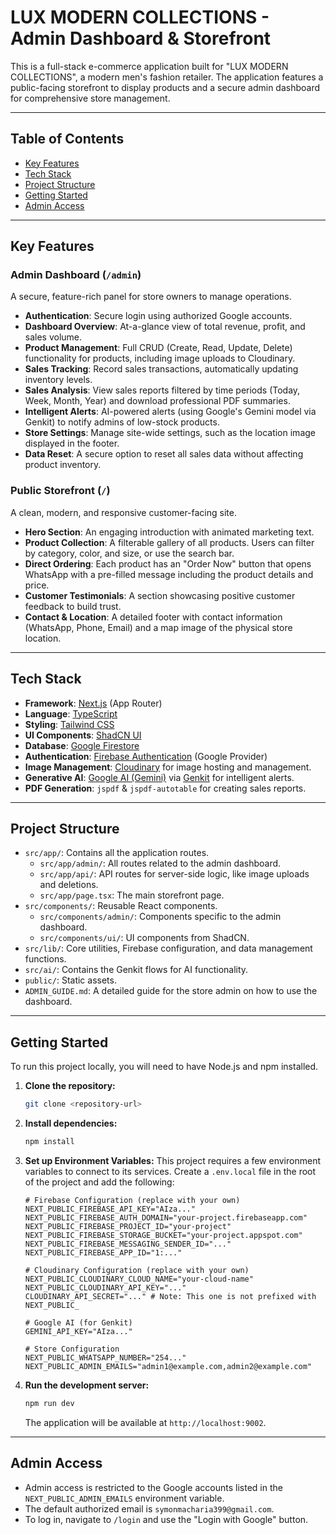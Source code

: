 # LUX MODERN COLLECTIONS - Admin Dashboard & Storefront

This is a full-stack e-commerce application built for "LUX MODERN COLLECTIONS", a modern men's fashion retailer. The application features a public-facing storefront to display products and a secure admin dashboard for comprehensive store management.

---

## Table of Contents

- [Key Features](#key-features)
- [Tech Stack](#tech-stack)
- [Project Structure](#project-structure)
- [Getting Started](#getting-started)
- [Admin Access](#admin-access)

---

## Key Features

### Admin Dashboard (`/admin`)
A secure, feature-rich panel for store owners to manage operations.

-   **Authentication**: Secure login using authorized Google accounts.
-   **Dashboard Overview**: At-a-glance view of total revenue, profit, and sales volume.
-   **Product Management**: Full CRUD (Create, Read, Update, Delete) functionality for products, including image uploads to Cloudinary.
-   **Sales Tracking**: Record sales transactions, automatically updating inventory levels.
-   **Sales Analysis**: View sales reports filtered by time periods (Today, Week, Month, Year) and download professional PDF summaries.
-   **Intelligent Alerts**: AI-powered alerts (using Google's Gemini model via Genkit) to notify admins of low-stock products.
-   **Store Settings**: Manage site-wide settings, such as the location image displayed in the footer.
-   **Data Reset**: A secure option to reset all sales data without affecting product inventory.

### Public Storefront (`/`)
A clean, modern, and responsive customer-facing site.

-   **Hero Section**: An engaging introduction with animated marketing text.
-   **Product Collection**: A filterable gallery of all products. Users can filter by category, color, and size, or use the search bar.
-   **Direct Ordering**: Each product has an "Order Now" button that opens WhatsApp with a pre-filled message including the product details and price.
-   **Customer Testimonials**: A section showcasing positive customer feedback to build trust.
-   **Contact & Location**: A detailed footer with contact information (WhatsApp, Phone, Email) and a map image of the physical store location.

---

## Tech Stack

-   **Framework**: [Next.js](https://nextjs.org/) (App Router)
-   **Language**: [TypeScript](https://www.typescriptlang.org/)
-   **Styling**: [Tailwind CSS](https://tailwindcss.com/)
-   **UI Components**: [ShadCN UI](https://ui.shadcn.com/)
-   **Database**: [Google Firestore](https://firebase.google.com/docs/firestore)
-   **Authentication**: [Firebase Authentication](https://firebase.google.com/docs/auth) (Google Provider)
-   **Image Management**: [Cloudinary](https://cloudinary.com/) for image hosting and management.
-   **Generative AI**: [Google AI (Gemini)](https://ai.google/) via [Genkit](https://firebase.google.com/docs/genkit) for intelligent alerts.
-   **PDF Generation**: `jspdf` & `jspdf-autotable` for creating sales reports.

---

## Project Structure

-   `src/app/`: Contains all the application routes.
    -   `src/app/admin/`: All routes related to the admin dashboard.
    -   `src/app/api/`: API routes for server-side logic, like image uploads and deletions.
    -   `src/app/page.tsx`: The main storefront page.
-   `src/components/`: Reusable React components.
    -   `src/components/admin/`: Components specific to the admin dashboard.
    -   `src/components/ui/`: UI components from ShadCN.
-   `src/lib/`: Core utilities, Firebase configuration, and data management functions.
-   `src/ai/`: Contains the Genkit flows for AI functionality.
-   `public/`: Static assets.
-   `ADMIN_GUIDE.md`: A detailed guide for the store admin on how to use the dashboard.

---

## Getting Started

To run this project locally, you will need to have Node.js and npm installed.

1.  **Clone the repository:**
    ```bash
    git clone <repository-url>
    ```

2.  **Install dependencies:**
    ```bash
    npm install
    ```

3.  **Set up Environment Variables:**
    This project requires a few environment variables to connect to its services. Create a `.env.local` file in the root of the project and add the following:

    ```
    # Firebase Configuration (replace with your own)
    NEXT_PUBLIC_FIREBASE_API_KEY="AIza..."
    NEXT_PUBLIC_FIREBASE_AUTH_DOMAIN="your-project.firebaseapp.com"
    NEXT_PUBLIC_FIREBASE_PROJECT_ID="your-project"
    NEXT_PUBLIC_FIREBASE_STORAGE_BUCKET="your-project.appspot.com"
    NEXT_PUBLIC_FIREBASE_MESSAGING_SENDER_ID="..."
    NEXT_PUBLIC_FIREBASE_APP_ID="1:..."

    # Cloudinary Configuration (replace with your own)
    NEXT_PUBLIC_CLOUDINARY_CLOUD_NAME="your-cloud-name"
    NEXT_PUBLIC_CLOUDINARY_API_KEY="..."
    CLOUDINARY_API_SECRET="..." # Note: This one is not prefixed with NEXT_PUBLIC_

    # Google AI (for Genkit)
    GEMINI_API_KEY="AIza..."

    # Store Configuration
    NEXT_PUBLIC_WHATSAPP_NUMBER="254..."
    NEXT_PUBLIC_ADMIN_EMAILS="admin1@example.com,admin2@example.com"
    ```

4.  **Run the development server:**
    ```bash
    npm run dev
    ```
    The application will be available at `http://localhost:9002`.

---

## Admin Access

-   Admin access is restricted to the Google accounts listed in the `NEXT_PUBLIC_ADMIN_EMAILS` environment variable.
-   The default authorized email is `symonmacharia399@gmail.com`.
-   To log in, navigate to `/login` and use the "Login with Google" button.
